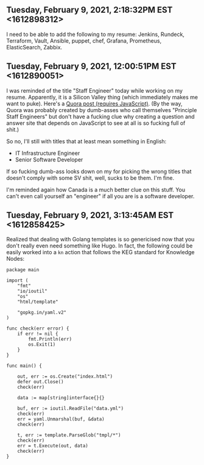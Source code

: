 ## Tuesday, February 9, 2021, 2:18:32PM EST <1612898312>

I need to be able to add the following to my resume: Jenkins, Rundeck,
Terraform, Vault, Ansible, puppet, chef, Grafana, Prometheus,
ElasticSearch, Zabbix.

## Tuesday, February 9, 2021, 12:00:51PM EST <1612890051>

I was reminded of the title "Staff Engineer" today while working on my
resume. Apparently, it is a Silicon Valley thing (which immediately
makes me want to puke). Here's a [Quora post (requires
JavaScript)](https://www.quora.com/What-is-Staff-Software-Engineer-title).
(By the way, Quora was probably created by dumb-asses who call
themselves "Principle Staff Engineers" but don't have a fucking clue why
creating a question and answer site that depends on JavaScript to see at
all is so fucking full of shit.)

So no, I'll still with titles that at least mean something in English:

* IT Infrastructure Engineer
* Senior Software Developer

If so fucking dumb-ass looks down on my for picking the wrong titles
that doesn't comply with some SV shit, well, sucks to be them. I'm fine.

I'm reminded again how Canada is a much better clue on this stuff. You
can't even call yourself an "engineer" if all you are is a software
developer.

## Tuesday, February 9, 2021, 3:13:45AM EST <1612858425>

Realized that dealing with Golang templates is so genericised now that
you don't really even need something like Hugo. In fact, the following
could be easily worked into a `kn` action that follows the KEG standard
for Knowledge Nodes:

```golang
package main

import (
	"fmt"
	"io/ioutil"
	"os"
	"html/template"

	"gopkg.in/yaml.v2"
)

func check(err error) {
	if err != nil {
		fmt.Println(err)
		os.Exit(1)
	}
}

func main() {

	out, err := os.Create("index.html")
	defer out.Close()
	check(err)

	data := map[string]interface{}{}

	buf, err := ioutil.ReadFile("data.yml")
	check(err)
	err = yaml.Unmarshal(buf, &data)
	check(err)

	t, err := template.ParseGlob("tmpl/*")
	check(err)
	err = t.Execute(out, data)
	check(err)
}
```


